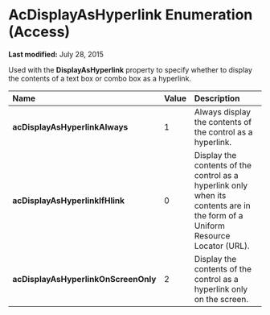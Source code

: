 
# AcDisplayAsHyperlink Enumeration (Access)

 **Last modified:** July 28, 2015

Used with the  **DisplayAsHyperlink** property to specify whether to display the contents of a text box or combo box as a hyperlink.


|**Name**|**Value**|**Description**|
|:-----|:-----|:-----|
| **acDisplayAsHyperlinkAlways**|1|Always display the contents of the control as a hyperlink.|
| **acDisplayAsHyperlinkIfHlink**|0|Display the contents of the control as a hyperlink only when its contents are in the form of a Uniform Resource Locator (URL).|
| **acDisplayAsHyperlinkOnScreenOnly**|2|Display the contents of the control as a hyperlink only on the screen.|
